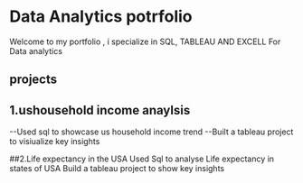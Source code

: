 # Data Analytics potrfolio
Welcome to my portfolio , i specialize in SQL, TABLEAU AND EXCELL For Data analytics
  ## projects
  ## 1.ushousehold income anaylsis
  --Used sql to showcase us household income trend
  --Built a tableau project to visiualize key insights

  ##2.Life expectancy in the USA
  Used Sql to analyse Life expectancy in states of USA 
  Build a tableau project to show key insights


